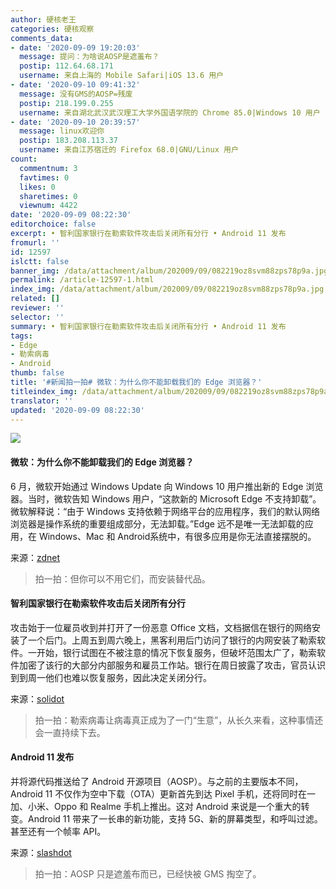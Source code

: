```yaml
---
author: 硬核老王
categories: 硬核观察
comments_data:
- date: '2020-09-09 19:20:03'
  message: 提问：为啥说AOSP是遮羞布？
  postip: 112.64.68.171
  username: 来自上海的 Mobile Safari|iOS 13.6 用户
- date: '2020-09-10 09:41:32'
  message: 没有GMS的AOSP=残废
  postip: 218.199.0.255
  username: 来自湖北武汉武汉理工大学外国语学院的 Chrome 85.0|Windows 10 用户
- date: '2020-09-10 20:39:57'
  message: linux欢迎你
  postip: 183.208.113.37
  username: 来自江苏宿迁的 Firefox 68.0|GNU/Linux 用户
count:
  commentnum: 3
  favtimes: 0
  likes: 0
  sharetimes: 0
  viewnum: 4422
date: '2020-09-09 08:22:30'
editorchoice: false
excerpt: • 智利国家银行在勒索软件攻击后关闭所有分行 • Android 11 发布
fromurl: ''
id: 12597
islctt: false
banner_img: /data/attachment/album/202009/09/082219oz8svm88zps78p9a.jpg
permalink: /article-12597-1.html
index_img: /data/attachment/album/202009/09/082219oz8svm88zps78p9a.jpg
related: []
reviewer: ''
selector: ''
summary: • 智利国家银行在勒索软件攻击后关闭所有分行 • Android 11 发布
tags:
- Edge
- 勒索病毒
- Android
thumb: false
title: '#新闻拍一拍# 微软：为什么你不能卸载我们的 Edge 浏览器？'
titleindex_img: /data/attachment/album/202009/09/082219oz8svm88zps78p9a.jpg
translator: ''
updated: '2020-09-09 08:22:30'
---
```


![](/data/attachment/album/202009/09/082219oz8svm88zps78p9a.jpg)


#### 微软：为什么你不能卸载我们的 Edge 浏览器？


6 月，微软开始通过 Windows Update 向 Windows 10 用户推出新的 Edge 浏览器。当时，微软告知 Windows 用户，“这款新的 Microsoft Edge 不支持卸载”。微软解释说：“由于 Windows 支持依赖于网络平台的应用程序，我们的默认网络浏览器是操作系统的重要组成部分，无法卸载。”Edge 远不是唯一无法卸载的应用，在 Windows、Mac 和 Android系统中，有很多应用是你无法直接摆脱的。


来源：[zdnet](https://www.zdnet.com/article/microsoft-heres-why-you-cant-uninstall-our-edge-browser/)



> 
> 拍一拍：但你可以不用它们，而安装替代品。
> 
> 
> 


#### 智利国家银行在勒索软件攻击后关闭所有分行


攻击始于一位雇员收到并打开了一份恶意 Office 文档，文档据信在银行的网络安装了一个后门。上周五到周六晚上，黑客利用后门访问了银行的内网安装了勒索软件。一开始，银行试图在不被注意的情况下恢复服务，但破坏范围太广了，勒索软件加密了该行的大部分内部服务和雇员工作站。银行在周日披露了攻击，官员认识到到周一他们也难以恢复服务，因此决定关闭分行。


来源：[solidot](https://www.solidot.org/story?sid=65477)



> 
> 拍一拍：勒索病毒让病毒真正成为了一门“生意”，从长久来看，这种事情还会一直持续下去。
> 
> 
> 


#### Android 11 发布


并将源代码推送给了 Android 开源项目（AOSP）。与之前的主要版本不同，Android 11 不仅作为空中下载（OTA）更新首先到达 Pixel 手机，还将同时在一加、小米、Oppo 和 Realme 手机上推出。这对 Android 来说是一个重大的转变。Android 11 带来了一长串的新功能，支持 5G、新的屏幕类型，和呼叫过滤。甚至还有一个帧率 API。


来源：[slashdot](https://tech.slashdot.org/story/20/09/08/1710224/google-begins-rolling-out-android-11)



> 
> 拍一拍：AOSP 只是遮羞布而已，已经快被 GMS 掏空了。
> 
> 
>